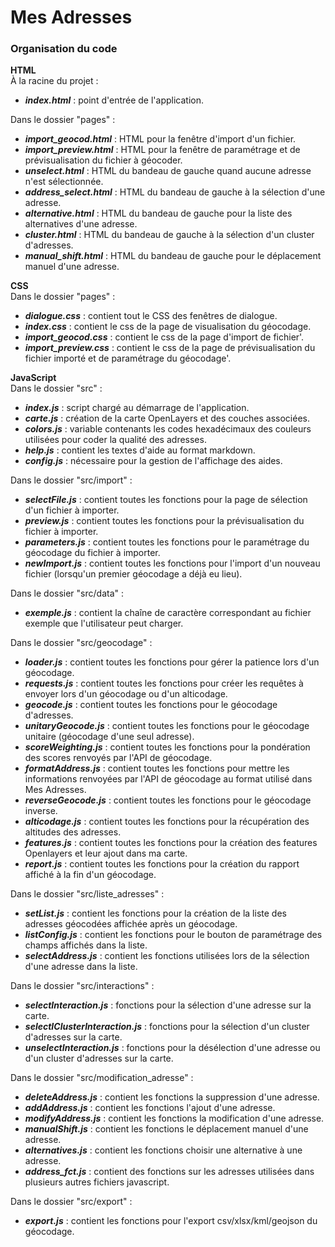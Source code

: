 # Mes Adresses

### Organisation du code

**HTML**  
À la racine du projet : 
- ***index.html*** : point d'entrée de l'application.

Dans le dossier "pages" : 
- ***import_geocod.html*** : HTML pour la fenêtre d'import d'un fichier.
- ***import_preview.html*** : HTML pour la fenêtre de paramétrage et de prévisualisation du fichier à géocoder.
- ***unselect.html*** : HTML du bandeau de gauche quand aucune adresse n'est sélectionnée.
- ***address_select.html*** : HTML du bandeau de gauche à la sélection d'une adresse.
- ***alternative.html*** : HTML du bandeau de gauche pour la liste des alternatives d'une adresse.
- ***cluster.html*** : HTML du bandeau de gauche à la sélection d'un cluster d'adresses.
- ***manual_shift.html*** : HTML du bandeau de gauche pour le déplacement manuel d'une adresse.

**CSS**  
Dans le dossier "pages" : 
- ***dialogue.css*** : contient tout le CSS des fenêtres de dialogue.
- ***index.css*** : contient le css de la page de visualisation du géocodage.
- ***import_geocod.css*** : contient le css de la page d'import de fichier'.
- ***import_preview.css*** : contient le css de la page de prévisualisation du fichier importé et de paramétrage du géocodage'.

**JavaScript**  
Dans le dossier "src" :
- ***index.js*** : script chargé au démarrage de l'application.
- ***carte.js*** : création de la carte OpenLayers et des couches associées.
- ***colors.js*** : variable contenants les codes hexadécimaux des couleurs utilisées pour coder la qualité des adresses.
- ***help.js*** : contient les textes d'aide au format markdown.
- ***config.js*** : nécessaire pour la gestion de l'affichage des aides.

Dans le dossier "src/import" : 
- ***selectFile.js*** : contient toutes les fonctions pour la page de sélection d'un fichier à importer.
- ***preview.js*** : contient toutes les fonctions pour la prévisualisation du fichier à importer.
- ***parameters.js*** : contient toutes les fonctions pour le paramétrage du géocodage du fichier à importer.
- ***newImport.js*** : contient toutes les fonctions pour l'import d'un nouveau fichier (lorsqu'un premier géocodage a déjà eu lieu).

Dans le dossier "src/data" : 
- ***exemple.js*** : contient la chaîne de caractère correspondant au fichier exemple que l'utilisateur peut charger.

Dans le dossier "src/geocodage" :
- ***loader.js*** : contient toutes les fonctions pour gérer la patience lors d'un géocodage.
- ***requests.js*** : contient toutes les fonctions pour créer les requêtes à envoyer lors d'un géocodage ou d'un alticodage.
- ***geocode.js*** : contient toutes les fonctions pour le géocodage d'adresses.
- ***unitaryGeocode.js*** : contient toutes les fonctions pour le géocodage unitaire (géocodage d'une seul adresse).
- ***scoreWeighting.js*** : contient toutes les fonctions pour la pondération des scores renvoyés par l'API de géocodage.
- ***formatAddress.js*** : contient toutes les fonctions pour mettre les informations renvoyées par l'API de géocodage au format utilisé dans Mes Adresses.
- ***reverseGeocode.js*** : contient toutes les fonctions pour le géocodage inverse.
- ***alticodage.js*** : contient toutes les fonctions pour la récupération des altitudes des adresses.
- ***features.js*** : contient toutes les fonctions pour la création des features Openlayers et leur ajout dans ma carte.
- ***report.js*** : contient toutes les fonctions pour la création du rapport affiché à la fin d'un géocodage.

Dans le dossier "src/liste_adresses" : 
- ***setList.js*** : contient les fonctions pour la création de la liste des adresses géocodées affichée après un géocodage.
- ***listConfig.js*** : contient les fonctions pour le bouton de paramétrage des champs affichés dans la liste.
- ***selectAddress.js*** : contient les fonctions utilisées lors de la sélection d'une adresse dans la liste.

Dans le dossier "src/interactions" : 
- ***selectInteraction.js*** : fonctions pour la sélection d'une adresse sur la carte.
- ***selectIClusterInteraction.js*** : fonctions pour la sélection d'un cluster d'adresses sur la carte.
- ***unselectInteraction.js*** : fonctions pour la désélection d'une adresse ou d'un cluster d'adresses sur la carte.

Dans le dossier "src/modification_adresse" :
- ***deleteAddress.js*** : contient les fonctions la suppression d'une adresse.
- ***addAddress.js*** : contient les fonctions l'ajout d'une adresse.
- ***modifyAddress.js*** : contient les fonctions la modification d'une adresse.
- ***manualShift.js*** : contient les fonctions le déplacement manuel d'une adresse.
- ***alternatives.js*** : contient les fonctions choisir une alternative à une adresse.
- ***address_fct.js*** : contient des fonctions sur les adresses utilisées dans plusieurs autres fichiers javascript.

Dans le dossier "src/export" :
- ***export.js*** : contient les fonctions pour l'export csv/xlsx/kml/geojson du géocodage.







